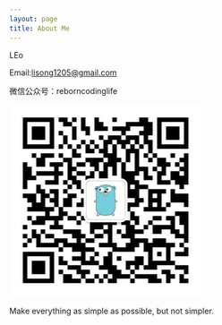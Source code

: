 ```yaml
---
layout: page
title: About Me
---
```


LEo

Email:lisong1205@gmail.com

微信公众号：reborncodinglife

![](/images/wechat.jpg)

Make everything as simple as possible, but not simpler.
